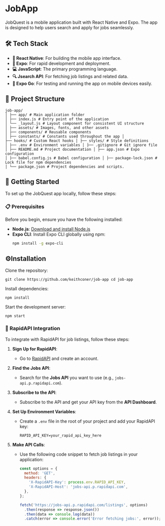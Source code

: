 # JobApp
JobQuest is a mobile application built with React Native and Expo. The app is designed to help users search and apply for jobs seamlessly. 

## 🛠️ Tech Stack

- **📱 React Native**: For building the mobile app interface.
- **🚀 Expo**: For rapid development and deployment.
- **💻 JavaScript**: The primary programming language.
- **🔍 Jsearch API**: For fetching job listings and related data.
- **📲 Expo Go**: For testing and running the app on mobile devices easily.


## 📂 Project Structure

```
job-app/
│ ├── app/ # Main application folder
│ ├── index.js # Entry point of the application
│ └── _layout.js # Layout component for consistent UI structure
│ ├── assets/ # Images, fonts, and other assets
│ ├── components/ # Reusable components
│ ├── constants/ # Constants used throughout the app │
├── hooks/ # Custom React hooks │ ├── styles/ # Style definitions
│ ├── .env # Environment variables │ ├── .gitignore # Git ignore file
│ ├── README.md # Project documentation │ ├── app.json # Expo configuration
│ ├── babel.config.js # Babel configuration │ ├── package-lock.json # Lock file for npm dependencies
│ └── package.json # Project dependencies and scripts.
```

## 🚀 Getting Started

To set up the JobQuest app locally, follow these steps:

### 📋 Prerequisites
Before you begin, ensure you have the following installed:

- **Node.js**: [Download and install Node.js](https://nodejs.org/)
- **Expo CLI**: Install Expo CLI globally using npm:
  ```bash
  npm install -g expo-cli
  ```



## ⚙️Installation
Clone the repository:

```
git clone https://github.com/keithconer/job-app cd job-app
```

Install dependencies:

```
npm install
```

Start the development server:

```
npm start
```

### 🔗 RapidAPI Integration

To integrate with RapidAPI for job listings, follow these steps:

1. **Sign Up for RapidAPI**:
   - Go to [RapidAPI](https://rapidapi.com/) and create an account.

2. **Find the Jobs API**:
   - Search for the **Jobs API** you want to use (e.g., `jobs-api.p.rapidapi.com`).

3. **Subscribe to the API**:
   - Subscribe to the API and get your API key from the **API Dashboard**.

4. **Set Up Environment Variables**:
   - Create a `.env` file in the root of your project and add your RapidAPI key:
     ```env
     RAPID_API_KEY=your_rapid_api_key_here
     ```

5. **Make API Calls**:
   - Use the following code snippet to fetch job listings in your application:
     ```javascript
     const options = {
       method: 'GET',
       headers: {
         'X-RapidAPI-Key': process.env.RAPID_API_KEY,
         'X-RapidAPI-Host': 'jobs-api.p.rapidapi.com',
       },
     };

     fetch('https://jobs-api.p.rapidapi.com/listings', options)
       .then(response => response.json())
       .then(data => console.log(data))
       .catch(error => console.error('Error fetching jobs:', error));
     ```
